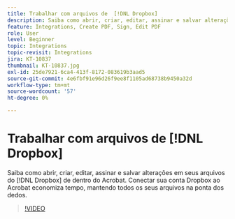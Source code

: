 ```yaml
---
title: Trabalhar com arquivos de  [!DNL Dropbox]
description: Saiba como abrir, criar, editar, assinar e salvar alterações em seus [!DNL Dropbox] arquivos diretamente do Acrobat
feature: Integrations, Create PDF, Sign, Edit PDF
role: User
level: Beginner
topic: Integrations
topic-revisit: Integrations
jira: KT-10837
thumbnail: KT-10837.jpg
exl-id: 25de7921-6ca4-413f-8172-083619b3aad5
source-git-commit: 4e6fbf91e96d26f9ee8f1105ad68738b9450a32d
workflow-type: tm+mt
source-wordcount: '57'
ht-degree: 0%

---
```


# Trabalhar com arquivos de [!DNL Dropbox]

Saiba como abrir, criar, editar, assinar e salvar alterações em seus arquivos do [!DNL Dropbox] de dentro do Acrobat. Conectar sua conta Dropbox ao Acrobat economiza tempo, mantendo todos os seus arquivos na ponta dos dedos.

>[!VIDEO](https://video.tv.adobe.com/v/3416172?quality=12&learn=on&hidetitle=true&captions=por_br)
